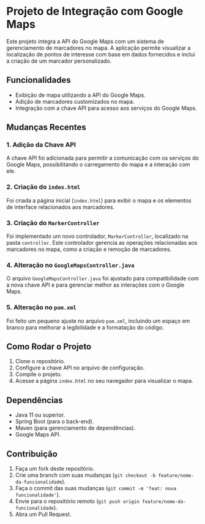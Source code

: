 # Projeto de Integração com Google Maps

Este projeto integra a API do Google Maps com um sistema de gerenciamento de marcadores no mapa. A aplicação permite visualizar a localização de pontos de interesse com base em dados fornecidos e inclui a criação de um marcador personalizado.

## Funcionalidades

- Exibição de mapa utilizando a API do Google Maps.
- Adição de marcadores customizados no mapa.
- Integração com a chave API para acesso aos serviços do Google Maps.
  
## Mudanças Recentes

### 1. Adição da Chave API
A chave API foi adicionada para permitir a comunicação com os serviços do Google Maps, possibilitando o carregamento do mapa e a interação com ele.

### 2. Criação do `index.html`
Foi criada a página inicial (`index.html`) para exibir o mapa e os elementos de interface relacionados aos marcadores.

### 3. Criação do `MarkerController`
Foi implementado um novo controlador, `MarkerController`, localizado na pasta `controller`. Este controlador gerencia as operações relacionadas aos marcadores no mapa, como a criação e remoção de marcadores.

### 4. Alteração no `GoogleMapsController.java`
O arquivo `GoogleMapsController.java` foi ajustado para compatibilidade com a nova chave API e para gerenciar melhor as interações com o Google Maps.

### 5. Alteração no `pom.xml`
Foi feito um pequeno ajuste no arquivo `pom.xml`, incluindo um espaço em branco para melhorar a legibilidade e a formatação do código.

## Como Rodar o Projeto

1. Clone o repositório.
2. Configure a chave API no arquivo de configuração.
3. Compile o projeto.
4. Acesse a página `index.html` no seu navegador para visualizar o mapa.

## Dependências

- Java 11 ou superior.
- Spring Boot (para o back-end).
- Maven (para gerenciamento de dependências).
- Google Maps API.

## Contribuição

1. Faça um fork deste repositório.
2. Crie uma branch com suas mudanças (`git checkout -b feature/nome-da-funcionalidade`).
3. Faça o commit das suas mudanças (`git commit -m 'feat: nova funcionalidade'`).
4. Envie para o repositório remoto (`git push origin feature/nome-da-funcionalidade`).
5. Abra um Pull Request.

